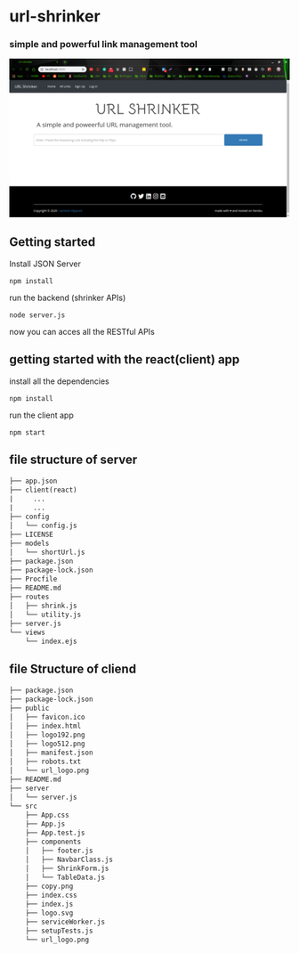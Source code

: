 
# url-shrinker

### simple and powerful link management tool

![](SS.png)

## Getting started

Install JSON Server 

```
npm install
```
run the backend (shrinker APIs)
```
node server.js
```
now you can acces all the RESTful APIs 

## getting started with the react(client) app

install all the dependencies
```
npm install
```
run the client app
```
npm start
```

## file structure of server
```
├── app.json
├── client(react)
|     ...
|     ...
├── config
│   └── config.js
├── LICENSE
├── models
│   └── shortUrl.js
├── package.json
├── package-lock.json
├── Procfile
├── README.md
├── routes
│   ├── shrink.js
│   └── utility.js
├── server.js
└── views
    └── index.ejs

```
## file Structure of cliend
```
├── package.json
├── package-lock.json
├── public
│   ├── favicon.ico
│   ├── index.html
│   ├── logo192.png
│   ├── logo512.png
│   ├── manifest.json
│   ├── robots.txt
│   └── url_logo.png
├── README.md
├── server
│   └── server.js
└── src
    ├── App.css
    ├── App.js
    ├── App.test.js
    ├── components
    │   ├── footer.js
    │   ├── NavbarClass.js
    │   ├── ShrinkForm.js
    │   └── TableData.js
    ├── copy.png
    ├── index.css
    ├── index.js
    ├── logo.svg
    ├── serviceWorker.js
    ├── setupTests.js
    └── url_logo.png

```
##

